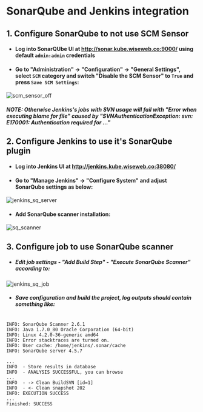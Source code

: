 # SonarQube and Jenkins integration

## 1. Configure SonarQube to not use SCM Sensor
- #### Log into SonarQUbe UI at http://sonar.kube.wiseweb.co:9000/ using default `admin:admin` credentials
- #### Go to "Administration" -> "Configuration" -> "General Settings", select `SCM` category and switch "Disable the SCM Sensor" to `True` and press `Save SCM Settings`:
![scm_sensor_off](imgs/scm_sensor_off.png)

##### NOTE: Otherwise Jenkins's jobs with SVN usage will fail with "Error when executing blame for file" caused by "SVNAuthenticationException: svn: E170001: Authentication required for ..."  

## 2. Configure Jenkins to use it's SonarQube plugin
- #### Log into Jenkins UI at http://jenkins.kube.wiseweb.co:38080/
- #### Go to "Manage Jenkins" -> "Configure System" and adjust SonarQube settings as below:
![jenkins_sq_server](imgs/jen_sq_server.png)
- #### Add SonarQube scanner installation:
![sq_scanner](imgs/jen_sq_scanner.png)

## 3. Configure job to use SonarQube scanner
- ##### Edit job settings - "Add Build Step" - "Execute SonarQube Scanner" according to:
![jenkins_sq_job](imgs/jen_job.png)
- ##### Save configuration and build the project, log outputs should contain something like:

```

INFO: SonarQube Scanner 2.6.1
INFO: Java 1.7.0_80 Oracle Corporation (64-bit)
INFO: Linux 4.2.0-36-generic amd64
INFO: Error stacktraces are turned on.
INFO: User cache: /home/jenkins/.sonar/cache
INFO: SonarQube server 4.5.7

...
INFO  - Store results in database
INFO  - ANALYSIS SUCCESSFUL, you can browse
...
INFO  - -> Clean BuildSVN [id=1]
INFO  - <- Clean snapshot 202
INFO: EXECUTION SUCCESS
...
Finished: SUCCESS
```
